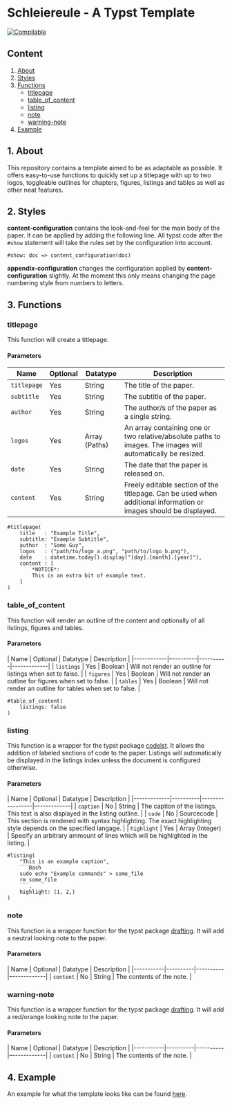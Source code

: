 # Schleiereule - A Typst Template

[![Compilable](https://github.com/B1TC0R3/typst_schleiereule/actions/workflows/compile_typst_doc.yml/badge.svg)](https://github.com/B1TC0R3/typst_schleiereule/actions/workflows/compile_typst_doc.yml)

## Content

1. [About](#about)
2. [Styles](#styles)
2. [Functions](#functions)
    - [titlepage](#titlepage)
    - [table\_of\_content](#table_of_content)
    - [listing](#listing)
    - [note](#note)
    - [warning-note](#warning-note)
3. [Example](#example)

## 1. About

This repository contains a template aimed to be as adaptable as possible.
It offers easy-to-use functions to quickly set up a titlepage with up to two logos, toggleable outlines for chapters,
figures, listings and tables as well as other neat features.

## 2. Styles

**content-configuration** contains the look-and-feel for the main body of the paper.
It can be applied by adding the following line.
All typst code after the `#show` statement will take the rules set by the configuration into account.

```
#show: doc => content_configuration(doc)
```

**appendix-configuration** changes the configuration applied by **content-configuration**
slightly. At the moment this only means changing the page numbering style from numbers to letters.

## 3. Functions

### titlepage

This function will create a titlepage.

#### Parameters

| Name | Optional | Datatype | Description |
|------|----------|----------|-------------|
| `titlepage` | Yes | String | The title of the paper. |
| `subtitle`  | Yes | String | The subtitle of the paper. |
| `author`    | Yes | String | The author/s of the paper as a single string. |
| `logos`     | Yes | Array (Paths) | An array containing one or two relative/absolute paths to images. The images will automatically be resized. |
| `date` | Yes | String | The date that the paper is released on. |
| `content` | Yes | String | Freely editable section of the titlepage. Can be used when additional information or images should be displayed. |


```typst
#titlepage(
    title   : "Example Title",
    subtitle: "Example Subtitle",
    author  : "Some Guy",
    logos   : ("path/to/logo_a.png", "path/to/logo_b.png"),
    date    : datetime.today().display("[day].[month].[year]"),
    content : [
        *NOTICE*:
        This is an extra bit of example text.
    ]
)
```

### table_of_content

This function will render an outline of the content and optionally of all listings, figures and tables.

#### Parameters


| Name       | Optional | Datatype | Description |
|------------|–---------|----------|-------------|
| `listings` | Yes      | Boolean  | Will not render an outline for listings when set to false. |
| `figures`  | Yes      | Boolean  | Will not render an outline for figures when set to false. |
| `tables`   | Yes      | Boolean  | Will not render an outline for tables when set to false. |

```typst
#table_of_content(
    listings: false
)
```

### listing

This function is a wrapper for the typst package [codelst](https://github.com/typst/packages/tree/main/packages/preview/codelst).
It allows the addition of labeled sections of code to the paper.
Listings will automatically be displayed in the listings index unless the document
is configured otherwise.

#### Parameters

| Name        | Optional | Datatype        | Description |
|-------------|----------|-----------------|–------------|
| `caption`   | No       | String          | The caption of the listings. This text is also displayed in the listing outline. |
| `code`      | No       | Sourcecode      | This section is rendered with syntax highlighting. The exact highlighting style depends on the specified langage. |
| `highlight` | Yes      | Array (Integer) | Specify an arbitrary ammount of lines which will be highlighted in the listing. |

```typst
#listing(
    "This is an example caption",
    ```Bash
    sudo echo "Example commands" > some_file
    rm some_file
    ```,
    highlight: (1, 2,)
)
```

### note

This function is a wrapper function for the typst package [drafting](https://github.com/typst/packages/tree/main/packages/preview/drafting).
It will add a neutral looking note to the paper.

#### Parameters

| Name      | Optional | Datatype | Description |
|-----------|----------|----------|–------------|
| `content` | No       | String   | The contents of the note. |

### warning-note

This function is a wrapper function for the typst package [drafting](https://github.com/typst/packages/tree/main/packages/preview/drafting).
It will add a red/orange looking note to the paper.

#### Parameters

| Name      | Optional | Datatype | Description |
|-----------|----------|----------|–------------|
| `content` | No       | String   | The contents of the note. |
 

## 4. Example

An example for what the template looks like can be found [here](./example.pdf).
